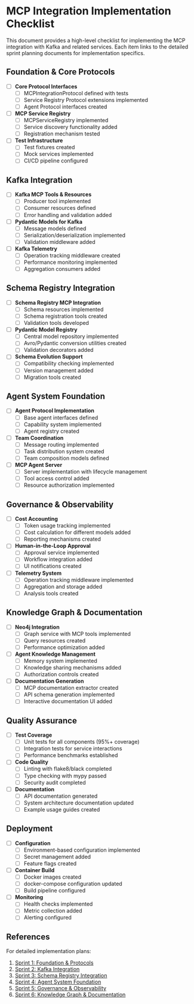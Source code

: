 # MCP Integration Implementation Checklist

This document provides a high-level checklist for implementing the MCP integration with Kafka and related services. Each item links to the detailed sprint planning documents for implementation specifics.

## Foundation & Core Protocols

- [ ] **Core Protocol Interfaces**
  - [ ] MCPIntegrationProtocol defined with tests
  - [ ] Service Registry Protocol extensions implemented
  - [ ] Agent Protocol interfaces created

- [ ] **MCP Service Registry**
  - [ ] MCPServiceRegistry implemented
  - [ ] Service discovery functionality added
  - [ ] Registration mechanism tested

- [ ] **Test Infrastructure**
  - [ ] Test fixtures created
  - [ ] Mock services implemented
  - [ ] CI/CD pipeline configured

## Kafka Integration

- [ ] **Kafka MCP Tools & Resources**
  - [ ] Producer tool implemented
  - [ ] Consumer resources defined
  - [ ] Error handling and validation added

- [ ] **Pydantic Models for Kafka**
  - [ ] Message models defined
  - [ ] Serialization/deserialization implemented
  - [ ] Validation middleware added

- [ ] **Kafka Telemetry**
  - [ ] Operation tracking middleware created
  - [ ] Performance monitoring implemented
  - [ ] Aggregation consumers added

## Schema Registry Integration

- [ ] **Schema Registry MCP Integration**
  - [ ] Schema resources implemented
  - [ ] Schema registration tools created
  - [ ] Validation tools developed

- [ ] **Pydantic Model Registry**
  - [ ] Central model repository implemented
  - [ ] Avro/Pydantic conversion utilities created
  - [ ] Validation decorators added

- [ ] **Schema Evolution Support**
  - [ ] Compatibility checking implemented
  - [ ] Version management added
  - [ ] Migration tools created

## Agent System Foundation

- [ ] **Agent Protocol Implementation**
  - [ ] Base agent interfaces defined
  - [ ] Capability system implemented
  - [ ] Agent registry created

- [ ] **Team Coordination**
  - [ ] Message routing implemented
  - [ ] Task distribution system created
  - [ ] Team composition models defined

- [ ] **MCP Agent Server**
  - [ ] Server implementation with lifecycle management
  - [ ] Tool access control added
  - [ ] Resource authorization implemented

## Governance & Observability

- [ ] **Cost Accounting**
  - [ ] Token usage tracking implemented
  - [ ] Cost calculation for different models added
  - [ ] Reporting mechanisms created

- [ ] **Human-in-the-Loop Approval**
  - [ ] Approval service implemented
  - [ ] Workflow integration added
  - [ ] UI notifications created

- [ ] **Telemetry System**
  - [ ] Operation tracking middleware implemented
  - [ ] Aggregation and storage added
  - [ ] Analysis tools created

## Knowledge Graph & Documentation

- [ ] **Neo4j Integration**
  - [ ] Graph service with MCP tools implemented
  - [ ] Query resources created
  - [ ] Performance optimization added

- [ ] **Agent Knowledge Management**
  - [ ] Memory system implemented
  - [ ] Knowledge sharing mechanisms added
  - [ ] Authorization controls created

- [ ] **Documentation Generation**
  - [ ] MCP documentation extractor created
  - [ ] API schema generation implemented
  - [ ] Interactive documentation UI added

## Quality Assurance

- [ ] **Test Coverage**
  - [ ] Unit tests for all components (95%+ coverage)
  - [ ] Integration tests for service interactions
  - [ ] Performance benchmarks established

- [ ] **Code Quality**
  - [ ] Linting with flake8/black completed
  - [ ] Type checking with mypy passed
  - [ ] Security audit completed

- [ ] **Documentation**
  - [ ] API documentation generated
  - [ ] System architecture documentation updated
  - [ ] Example usage guides created

## Deployment

- [ ] **Configuration**
  - [ ] Environment-based configuration implemented
  - [ ] Secret management added
  - [ ] Feature flags created

- [ ] **Container Build**
  - [ ] Docker images created
  - [ ] docker-compose configuration updated
  - [ ] Build pipeline configured

- [ ] **Monitoring**
  - [ ] Health checks implemented
  - [ ] Metric collection added
  - [ ] Alerting configured

## References

For detailed implementation plans:

1. [Sprint 1: Foundation & Protocols](/docs/sprints/sprint1_foundation.md)
2. [Sprint 2: Kafka Integration](/docs/sprints/sprint2_kafka_integration.md)
3. [Sprint 3: Schema Registry Integration](/docs/sprints/sprint3_schema_registry.md)
4. [Sprint 4: Agent System Foundation](/docs/sprints/sprint4_agent_system.md)
5. [Sprint 5: Governance & Observability](/docs/sprints/sprint5_governance.md)
6. [Sprint 6: Knowledge Graph & Documentation](/docs/sprints/sprint6_knowledge_documentation.md)
